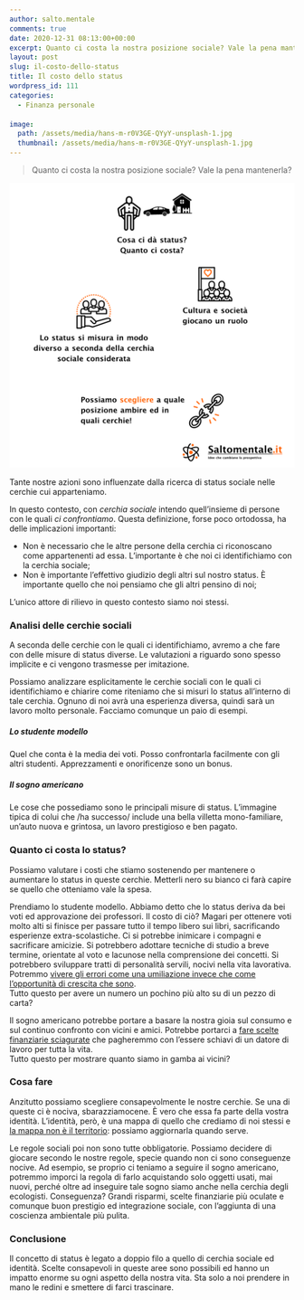 ```yaml
---
author: salto.mentale
comments: true
date: 2020-12-31 08:13:00+00:00
excerpt: Quanto ci costa la nostra posizione sociale? Vale la pena mantenerla?
layout: post
slug: il-costo-dello-status
title: Il costo dello status
wordpress_id: 111
categories:
  - Finanza personale

image:
  path: /assets/media/hans-m-r0V3GE-QYyY-unsplash-1.jpg
  thumbnail: /assets/media/hans-m-r0V3GE-QYyY-unsplash-1.jpg
---
```


> Quanto ci costa la nostra posizione sociale? Vale la pena mantenerla?


![](/assets/media/Il-costo-dello-status.png)

Tante nostre azioni sono influenzate dalla ricerca di status sociale nelle cerchie cui apparteniamo.

In questo contesto, con _cerchia sociale_ intendo quell’insieme di persone con le quali _ci confrontiamo_. Questa definizione, forse poco ortodossa, ha delle implicazioni importanti:

- Non è necessario che le altre persone della cerchia ci riconoscano come appartenenti ad essa. L’importante è che noi ci identifichiamo con la cerchia sociale;
- Non è importante l’effettivo giudizio degli altri sul nostro status. È importante quello che noi pensiamo che gli altri pensino di noi;

L’unico attore di rilievo in questo contesto siamo noi stessi.

### Analisi delle cerchie sociali

A seconda delle cerchie con le quali ci identifichiamo, avremo a che fare con delle misure di status diverse. Le valutazioni a riguardo sono spesso implicite e ci vengono trasmesse per imitazione.

Possiamo analizzare esplicitamente le cerchie sociali con le quali ci identifichiamo e chiarire come riteniamo che si misuri lo status all’interno di tale cerchia. Ognuno di noi avrà una esperienza diversa, quindi sarà un lavoro molto personale. Facciamo comunque un paio di esempi.

##### Lo studente modello

Quel che conta è la media dei voti. Posso confrontarla facilmente con gli altri studenti. Apprezzamenti e onorificenze sono un bonus.

##### Il sogno americano

Le cose che possediamo sono le principali misure di status. L’immagine tipica di colui che /ha successo/ include una bella villetta mono-familiare, un’auto nuova e grintosa, un lavoro prestigioso e ben pagato.

### Quanto ci costa lo status?

Possiamo valutare i costi che stiamo sostenendo per mantenere o aumentare lo status in queste cerchie. Metterli nero su bianco ci farà capire se quello che otteniamo vale la spesa.

Prendiamo lo studente modello. Abbiamo detto che lo status deriva da bei voti ed approvazione dei professori. Il costo di ciò? Magari per ottenere voti molto alti si finisce per passare tutto il tempo libero sui libri, sacrificando esperienze extra-scolastiche. Ci si potrebbe inimicare i compagni e sacrificare amicizie. Si potrebbero adottare tecniche di studio a breve termine, orientate al voto e lacunose nella comprensione dei concetti. Si potrebbero sviluppare tratti di personalità servili, nocivi nella vita lavorativa. Potremmo [vivere gli errori come una umiliazione invece che come l’opportunità di crescita che sono](/la-natura-dellerrore-salto-mentale/).  
Tutto questo per avere un numero un pochino più alto su di un pezzo di carta?

Il sogno americano potrebbe portare a basare la nostra gioia sul consumo e sul continuo confronto con vicini e amici. Potrebbe portarci a [fare scelte finanziarie sciagurate](/stai-regalandoti-carbone/) che pagheremmo con l’essere schiavi di un datore di lavoro per tutta la vita.  
Tutto questo per mostrare quanto siamo in gamba ai vicini?

### Cosa fare

Anzitutto possiamo scegliere consapevolmente le nostre cerchie. Se una di queste ci è nociva, sbarazziamocene. È vero che essa fa parte della vostra identità. L’identità, però, è una mappa di quello che crediamo di noi stessi e [la mappa non è il territorio](/la-mappa-non-e-il-territorio/): possiamo aggiornarla quando serve.

Le regole sociali poi non sono tutte obbligatorie. Possiamo decidere di giocare secondo le nostre regole, specie quando non ci sono conseguenze nocive. Ad esempio, se proprio ci teniamo a seguire il sogno americano, potremmo imporci la regola di farlo acquistando solo oggetti usati, mai nuovi, perché oltre ad inseguire tale sogno siamo anche nella cerchia degli ecologisti. Conseguenza? Grandi risparmi, scelte finanziarie più oculate e comunque buon prestigio ed integrazione sociale, con l’aggiunta di una coscienza ambientale più pulita.

### Conclusione

Il concetto di status è legato a doppio filo a quello di cerchia sociale ed identità. Scelte consapevoli in queste aree sono possibili ed hanno un impatto enorme su ogni aspetto della nostra vita. Sta solo a noi prendere in mano le redini e smettere di farci trascinare.
